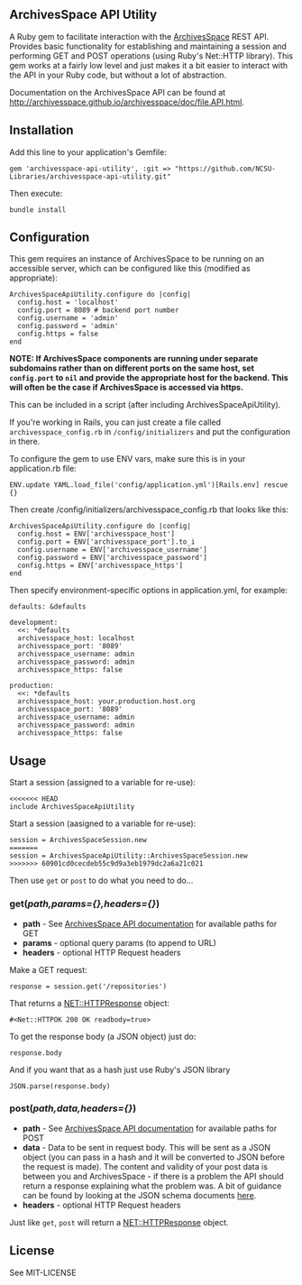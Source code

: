 ## ArchivesSpace API Utility

A Ruby gem to facilitate interaction with the [ArchivesSpace](http://archivesspace.org/) REST API. Provides basic functionality for establishing and maintaining a session and performing GET and POST operations (using Ruby's Net::HTTP library). This gem works at a fairly low level and just makes it a bit easier to interact with the API in your Ruby code, but without a lot of abstraction.

Documentation on the ArchivesSpace API can be found at http://archivesspace.github.io/archivesspace/doc/file.API.html.

## Installation

Add this line to your application's Gemfile:

    gem 'archivesspace-api-utility', :git => "https://github.com/NCSU-Libraries/archivesspace-api-utility.git"

Then execute:

    bundle install


## Configuration

This gem requires an instance of ArchivesSpace to be running on an accessible server, which can be configured like this (modified as appropriate):

```
ArchivesSpaceApiUtility.configure do |config|
  config.host = 'localhost'
  config.port = 8089 # backend port number
  config.username = 'admin'
  config.password = 'admin'
  config.https = false
end
```
**NOTE: If ArchivesSpace components are running under separate subdomains rather than on different ports on the same host, set `config.port` to `nil` and provide the appropriate host for the backend. This will often be the case if ArchivesSpace is accessed via https.**

This can be included in a script (after including ArchivesSpaceApiUtility).

If you're working in Rails, you can just create a file called `archivesspace_config.rb` in `/config/initializers` and put the configuration in there.

To configure the gem to use ENV vars, make sure this is in your application.rb file:

```
ENV.update YAML.load_file('config/application.yml')[Rails.env] rescue {}
```

Then create /config/initializers/archivesspace_config.rb that looks like this:

```
ArchivesSpaceApiUtility.configure do |config|
  config.host = ENV['archivesspace_host']
  config.port = ENV['archivesspace_port'].to_i
  config.username = ENV['archivesspace_username']
  config.password = ENV['archivesspace_password']
  config.https = ENV['archivesspace_https']
end
```

Then specify environment-specific options in application.yml, for example:

```
defaults: &defaults

development:
  <<: *defaults
  archivesspace_host: localhost
  archivesspace_port: '8089'
  archivesspace_username: admin
  archivesspace_password: admin
  archivesspace_https: false

production:
  <<: *defaults
  archivesspace_host: your.production.host.org
  archivesspace_port: '8089'
  archivesspace_username: admin
  archivesspace_password: admin
  archivesspace_https: false

```


## Usage

Start a session (assigned to a variable for re-use):

```
<<<<<<< HEAD
include ArchivesSpaceApiUtility
```

Start a session (aasigned to a variable for re-use):

```
session = ArchivesSpaceSession.new
=======
session = ArchivesSpaceApiUtility::ArchivesSpaceSession.new
>>>>>>> 60901cd0cecdeb55c9d9a3eb1979dc2a6a21c021
```

Then use `get` or `post` to do what you need to do...

### get(*path,params={},headers={}*)

* **path** - See [ArchivesSpace API documentation](http://archivesspace.github.io/archivesspace/doc/file.API.html) for available paths for GET
* **params** - optional query params (to append to URL)
* **headers** - optional HTTP Request headers

Make a GET request:

    response = session.get('/repositories')

That returns a [NET::HTTPResponse](https://ruby-doc.org/stdlib-2.7.1/libdoc/net/http/rdoc/Net/HTTPResponse.html) object:

```
#<Net::HTTPOK 200 OK readbody=true>
```

To get the response body (a JSON object) just do:

```
response.body
 ```

And if you want that as a hash just use Ruby's JSON library

```
JSON.parse(response.body)
 ```

### post(*path,data,headers={}*)

* **path** - See [ArchivesSpace API documentation](http://archivesspace.github.io/archivesspace/doc/file.API.html) for available paths for POST
* **data** - Data to be sent in request body. This will be sent as a JSON object (you can pass in a hash and it will be converted to JSON before the request is made). The content and validity of your post data is between you and ArchivesSpace - if there is a problem the API should return a response explaining what the problem was. A bit of guidance can be found by looking at the JSON schema documents [here](https://github.com/hudmol/archivesspace/tree/master/common/schemas).
* **headers** - optional HTTP Request headers

Just like `get`, `post` will return a [NET::HTTPResponse](http://www.ruby-doc.org/stdlib-2.1.1/libdoc/net/http/rdoc/Net/HTTPResponse.html) object.

## License

See MIT-LICENSE
